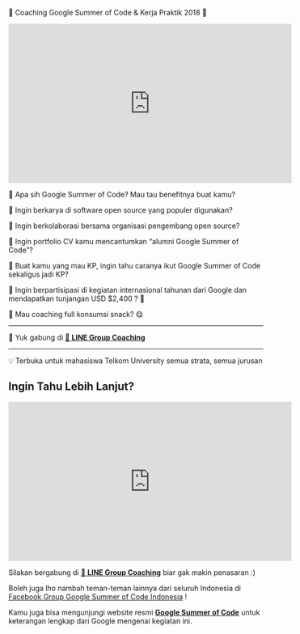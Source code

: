 🎉 Coaching Google Summer of Code & Kerja Praktik 2018 🎉

<iframe width="560" height="315" src="https://www.youtube.com/embed/S6IP_6HG2QE" frameborder="0" allow="autoplay; encrypted-media" allowfullscreen></iframe>

🤔 Apa sih Google Summer of Code? Mau tau benefitnya buat kamu?

🤔 Ingin berkarya di software open source yang populer digunakan?

🤔 Ingin berkolaborasi bersama organisasi pengembang open source?

🤔 Ingin portfolio CV kamu mencantumkan “alumni Google Summer of Code”?

🤔 Buat kamu yang mau KP, ingin tahu caranya ikut Google Summer of Code sekaligus jadi KP?

🤔 Ingin berpartisipasi di kegiatan internasional tahunan dari Google dan mendapatkan tunjangan USD $2,400 ? 🤑

🤔 Mau coaching full konsumsi snack? 😋

_______________________________

📢 Yuk gabung di [💬 **LINE Group Coaching**](https://line.me/ti/g/-t_sKxNHNu)

______________________________

💡 Terbuka untuk mahasiswa Telkom University semua strata, semua jurusan

## Ingin Tahu Lebih Lanjut?

<iframe width="560" height="315" src="https://www.youtube.com/embed/YN7uGCg5vLg" frameborder="0" allow="autoplay; encrypted-media" allowfullscreen></iframe>

Silakan bergabung di [💬 **LINE Group Coaching**](https://line.me/ti/g/-t_sKxNHNu) biar gak makin penasaran :)

Boleh juga lho nambah teman-teman lainnya dari seluruh Indonesia di [Facebook Group Google Summer of Code Indonesia](https://www.facebook.com/groups/gsoc.indonesia) !

Kamu juga bisa mengunjungi website resmi [**Google Summer of Code**](https://summerofcode.withgoogle.com/) untuk keterangan lengkap dari Google mengenai kegiatan ini.
